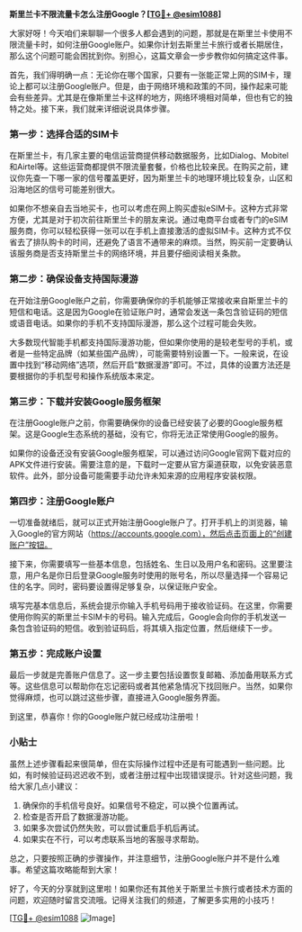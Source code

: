 **斯里兰卡不限流量卡怎么注册Google？[[TG💪+ @esim1088](https://t.me/s/esim1088)]**

大家好呀！今天咱们来聊聊一个很多人都会遇到的问题，那就是在斯里兰卡使用不限流量卡时，如何注册Google账户。如果你计划去斯里兰卡旅行或者长期居住，那么这个问题可能会困扰到你。别担心，这篇文章会一步步教你如何搞定这件事。

首先，我们得明确一点：无论你在哪个国家，只要有一张能正常上网的SIM卡，理论上都可以注册Google账户。但是，由于网络环境和政策的不同，操作起来可能会有些差异。尤其是在像斯里兰卡这样的地方，网络环境相对简单，但也有它的独特之处。接下来，我们就来详细说说具体步骤。

### 第一步：选择合适的SIM卡

在斯里兰卡，有几家主要的电信运营商提供移动数据服务，比如Dialog、Mobitel和Airtel等。这些运营商都提供不限流量套餐，价格也比较亲民。在购买之前，建议你先查一下哪一家的信号覆盖更好，因为斯里兰卡的地理环境比较复杂，山区和沿海地区的信号可能差别很大。

如果你不想亲自去当地买卡，也可以考虑在网上购买虚拟eSIM卡。这种方式非常方便，尤其是对于初次前往斯里兰卡的朋友来说。通过电商平台或者专门的eSIM服务商，你可以轻松获得一张可以在手机上直接激活的虚拟SIM卡。这种方式不仅省去了排队购卡的时间，还避免了语言不通带来的麻烦。当然，购买前一定要确认该服务商是否支持斯里兰卡的网络环境，并且要仔细阅读相关条款。

### 第二步：确保设备支持国际漫游

在开始注册Google账户之前，你需要确保你的手机能够正常接收来自斯里兰卡的短信和电话。这是因为Google在验证账户时，通常会发送一条包含验证码的短信或语音电话。如果你的手机不支持国际漫游，那么这个过程可能会失败。

大多数现代智能手机都支持国际漫游功能，但如果你使用的是较老型号的手机，或者是一些特定品牌（如某些国产品牌），可能需要特别设置一下。一般来说，在设置中找到“移动网络”选项，然后开启“数据漫游”即可。不过，具体的设置方法还是要根据你的手机型号和操作系统版本来定。

### 第三步：下载并安装Google服务框架

在注册Google账户之前，你需要确保你的设备已经安装了必要的Google服务框架。这是Google生态系统的基础，没有它，你将无法正常使用Google的服务。

如果你的设备还没有安装Google服务框架，可以通过访问Google官网下载对应的APK文件进行安装。需要注意的是，下载时一定要从官方渠道获取，以免安装恶意软件。此外，部分设备可能需要手动允许未知来源的应用程序安装权限。

### 第四步：注册Google账户

一切准备就绪后，就可以正式开始注册Google账户了。打开手机上的浏览器，输入Google的官方网站（https://accounts.google.com），然后点击页面上的“创建账户”按钮。

接下来，你需要填写一些基本信息，包括姓名、生日以及用户名和密码。这里要注意，用户名是你日后登录Google服务时使用的账号名，所以尽量选择一个容易记住的名字。同时，密码要设置得足够复杂，以保证账户安全。

填写完基本信息后，系统会提示你输入手机号码用于接收验证码。在这里，你需要使用你购买的斯里兰卡SIM卡的号码。输入完成后，Google会向你的手机发送一条包含验证码的短信。收到验证码后，将其填入指定位置，然后继续下一步。

### 第五步：完成账户设置

最后一步就是完善账户信息了。这一步主要包括设置恢复邮箱、添加备用联系方式等。这些信息可以帮助你在忘记密码或者其他紧急情况下找回账户。当然，如果你觉得麻烦，也可以跳过这些步骤，直接进入Google服务界面。

到这里，恭喜你！你的Google账户就已经成功注册啦！

### 小贴士

虽然上述步骤看起来很简单，但在实际操作过程中还是有可能遇到一些问题。比如，有时候验证码迟迟收不到，或者注册过程中出现错误提示。针对这些问题，我给大家几点小建议：

1. 确保你的手机信号良好。如果信号不稳定，可以换个位置再试。
2. 检查是否开启了数据漫游功能。
3. 如果多次尝试仍然失败，可以尝试重启手机后再试。
4. 如果实在不行，可以考虑联系当地的客服寻求帮助。

总之，只要按照正确的步骤操作，并注意细节，注册Google账户并不是什么难事。希望这篇攻略能帮到大家！

好了，今天的分享就到这里啦！如果你还有其他关于斯里兰卡旅行或者技术方面的问题，欢迎随时留言交流哦。记得关注我们的频道，了解更多实用的小技巧！

[[TG💪+ @esim1088](https://t.me/s/esim1088) ![Image](https://i.postimg.cc/4NQfJmqS/Snipaste-2025-05-13-00-14-12.png)]